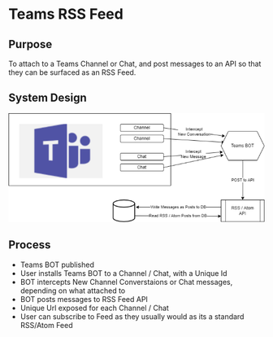 # Teams RSS Feed

## Purpose

To attach to a Teams Channel or Chat, and post messages to an API so that they can be surfaced
as an RSS Feed.

## System Design

![System Design Overview](System_Design_Overview.drawio.png)

## Process

- Teams BOT published
- User installs Teams BOT to a Channel / Chat, with a Unique Id
- BOT intercepts New Channel Converstaions or Chat messages, depending on what attached to
- BOT posts messages to RSS Feed API
- Unique Url exposed for each Channel / Chat
- User can subscribe to Feed as they usually would as its a standard RSS/Atom Feed

